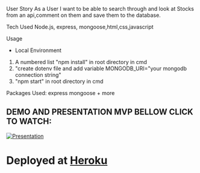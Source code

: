 User Story
As a User I want to be able to search through and look at Stocks from an api,comment on them and save them to the database.

Tech Used
Node.js, express, mongoose,html,css,javascript

Usage

* Local Environment
1. A numbered list "npm install" in root directory in cmd
2. "create dotenv file and add variable MONGODB_URI="your mongodb connection string"
3. "npm start" in root directory in cmd
 

Packages Used:
express
mongoose
+
 more

<h2>DEMO AND PRESENTATION MVP BELLOW CLICK TO WATCH:</h2>



[![Presentation](https://img.youtube.com/vi/czl-rmJSOD8/maxresdefault.jpg)](https://youtu.be/czl-rmJSOD8)


# Deployed at [Heroku](https://peaceful-sierra-27353.herokuapp.com/)
